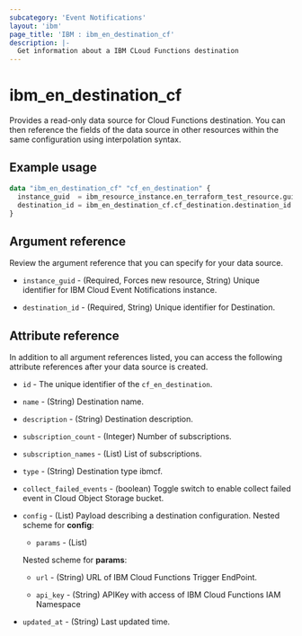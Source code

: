 ```yaml
---
subcategory: 'Event Notifications'
layout: 'ibm'
page_title: 'IBM : ibm_en_destination_cf'
description: |-
  Get information about a IBM CLoud Functions destination
---
```


# ibm_en_destination_cf

Provides a read-only data source for Cloud Functions destination. You can then reference the fields of the data source in other resources within the same configuration using interpolation syntax.

## Example usage

```terraform
data "ibm_en_destination_cf" "cf_en_destination" {
  instance_guid  = ibm_resource_instance.en_terraform_test_resource.guid
  destination_id = ibm_en_destination_cf.cf_destination.destination_id
}
```

## Argument reference

Review the argument reference that you can specify for your data source.

- `instance_guid` - (Required, Forces new resource, String) Unique identifier for IBM Cloud Event Notifications instance.

- `destination_id` - (Required, String) Unique identifier for Destination.

## Attribute reference

In addition to all argument references listed, you can access the following attribute references after your data source is created.

- `id` - The unique identifier of the `cf_en_destination`.

- `name` - (String) Destination name.

- `description` - (String) Destination description.

- `subscription_count` - (Integer) Number of subscriptions.

- `subscription_names` - (List) List of subscriptions.

- `type` - (String) Destination type ibmcf.

- `collect_failed_events` - (boolean) Toggle switch to enable collect failed event in Cloud Object Storage bucket.

- `config` - (List) Payload describing a destination configuration.
  Nested scheme for **config**:

  - `params` - (List)

  Nested scheme for **params**:

  - `url` - (String) URL of IBM Cloud Functions Trigger EndPoint.

  - `api_key` - (String) APIKey with access of IBM Cloud Functions IAM Namespace

- `updated_at` - (String) Last updated time.
